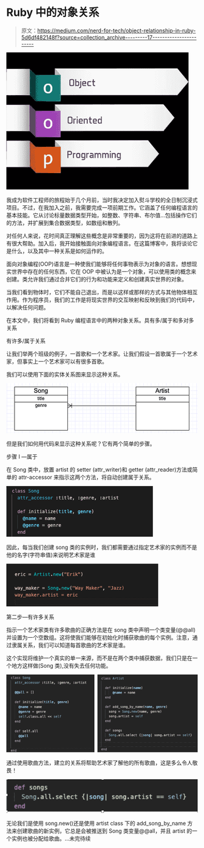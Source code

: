 # Ruby 中的对象关系

> 原文：<https://medium.com/nerd-for-tech/object-relationship-in-ruby-5d6df482148f?source=collection_archive---------17----------------------->

![](img/e219c85ee88c9c12967dab214f810f12.png)

我成为软件工程师的旅程始于几个月前，当时我决定加入熨斗学校的全日制沉浸式项目。不过，在我加入之前，我需要完成一项前期工作。它涵盖了任何编程语言的基本技能。它从讨论标量数据类型开始，如整数、字符串、布尔值…包括操作它们的方法，并扩展到集合数据类型，如数组和散列。

对任何人来说，花时间真正理解这些概念是非常重要的，因为这将在前进的道路上有很大帮助。加入后，我开始接触面向对象编程语言。在这篇博客中，我将谈论它是什么，以及其中一种关系是如何运作的。

面向对象编程(OOP)语言是一种使我们能够将任何事物表示为对象的语言。想想现实世界中存在的任何东西，它在 OOP 中被认为是一个对象，可以使用类的概念来创建。类允许我们通过合并它们的行为和功能来定义和创建真实世界的对象。

当我们看到物体时，它们不能自己退出，而是以这样或那样的方式与其他物体相互作用。作为程序员，我们的工作是将现实世界的交互映射和反映到我们的代码中，以解决任何问题。

在本文中，我们将看到 Ruby 编程语言中的两种对象关系。具有多/属于和多对多关系

有许多/属于关系

让我们举两个班级的例子，一首歌和一个艺术家。让我们假设一首歌属于一个艺术家，但事实上一个艺术家可以有很多首歌。

我们可以使用下面的实体关系图来显示这种关系。

![](img/30764c5645c6ebffa08c6b1cae6da8b4.png)

但是我们如何用代码来显示这种关系呢？它有两个简单的步骤。

步骤 I —属于

在 Song 类中，放置 artist 的 setter (attr_writer)和 getter (attr_reader)方法或简单的 attr-accessor 来指示这两个方法，将自动创建属于关系。

![](img/0f5f6a244ff07dd7afab5ea831c10bf1.png)

因此，每当我们创建 song 类的实例时，我们都需要通过指定艺术家的实例而不是他的名字(字符串值)来说明艺术家是谁

![](img/70fc50b2bfb14fc06484347642f5258d.png)

第二步—有许多关系

指示一个艺术家类有许多歌曲的正确方法是在 song 类中声明一个类变量(@@all)并设置为一个空数组。这将使我们能够在初始化时捕获歌曲的每个实例。注意，通过隶属关系，我们可以知道每首歌曲的艺术家是谁。

这个实现将维护一个真实的单一来源，而不是在两个类中捕获数据，我们只是在一个地方这样做(Song 类),没有失去任何功能。

![](img/4a4e716ff83e2cce50bcb030768fcb8b.png)

通过使用歌曲方法，建立的关系将帮助艺术家了解他的所有歌曲，这是多么令人敬畏！

![](img/982384563d149d6253216d4755b63c8e.png)

无论我们是使用 song.new()还是使用 artist class 下的 add_song_by_name 方法来创建歌曲的新实例，它总是会被推送到 Song 类变量@@all，并且 artist 的一个实例也被分配给歌曲。…未完待续